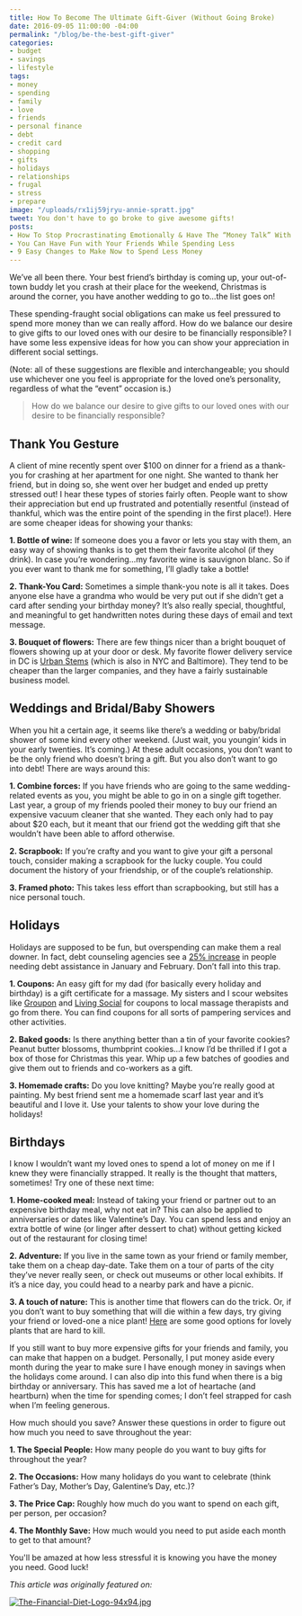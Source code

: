 ```yaml
---
title: How To Become The Ultimate Gift-Giver (Without Going Broke)
date: 2016-09-05 11:00:00 -04:00
permalink: "/blog/be-the-best-gift-giver"
categories:
- budget
- savings
- lifestyle
tags:
- money
- spending
- family
- love
- friends
- personal finance
- debt
- credit card
- shopping
- gifts
- holidays
- relationships
- frugal
- stress
- prepare
image: "/uploads/rx1ij59jryu-annie-spratt.jpg"
tweet: You don't have to go broke to give awesome gifts!
posts:
- How To Stop Procrastinating Emotionally & Have The “Money Talk” With Your S.O.
- You Can Have Fun with Your Friends While Spending Less
- 9 Easy Changes to Make Now to Spend Less Money
---
```


We’ve all been there. Your best friend’s birthday is coming up, your out-of-town buddy let you crash at their place for the weekend, Christmas is around the corner, you have another wedding to go to…the list goes on!

These spending-fraught social obligations can make us feel pressured to spend more money than we can really afford. How do we balance our desire to give gifts to our loved ones with our desire to be financially responsible? I have some less expensive ideas for how you can show your appreciation in different social settings.

\(Note: all of these suggestions are flexible and interchangeable; you should use whichever one you feel is appropriate for the loved one’s personality, regardless of what the “event” occasion is.)

> How do we balance our desire to give gifts to our loved ones with our desire to be financially responsible?

## Thank You Gesture

A client of mine recently spent over $100 on dinner for a friend as a thank-you for crashing at her apartment for one night. She wanted to thank her friend, but in doing so, she went over her budget and ended up pretty stressed out! I hear these types of stories fairly often. People want to show their appreciation but end up frustrated and potentially resentful (instead of thankful, which was the entire point of the spending in the first place!). Here are some cheaper ideas for showing your thanks:

**1. Bottle of wine:** If someone does you a favor or lets you stay with them, an easy way of showing thanks is to get them their favorite alcohol (if they drink). In case you’re wondering…my favorite wine is sauvignon blanc. So if you ever want to thank me for something, I’ll gladly take a bottle!

**2. Thank-You Card:** Sometimes a simple thank-you note is all it takes. Does anyone else have a grandma who would be very put out if she didn’t get a card after sending your birthday money? It’s also really special, thoughtful, and meaningful to get handwritten notes during these days of email and text message.

**3. Bouquet of flowers:** There are few things nicer than a bright bouquet of flowers showing up at your door or desk. My favorite flower delivery service in DC is [Urban Stems](https://urbanstems.com/) (which is also in NYC and Baltimore). They tend to be cheaper than the larger companies, and they have a fairly sustainable business model.

## Weddings and Bridal/Baby Showers

When you hit a certain age, it seems like there’s a wedding or baby/bridal shower of some kind every other weekend. (Just wait, you youngin’ kids in your early twenties. It’s coming.) At these adult occasions, you don’t want to be the only friend who doesn’t bring a gift. But you also don’t want to go into debt! There are ways around this:

**1. Combine forces:** If you have friends who are going to the same wedding-related events as you, you might be able to go in on a single gift together. Last year, a group of my friends pooled their money to buy our friend an expensive vacuum cleaner that she wanted. They each only had to pay about $20 each, but it meant that our friend got the wedding gift that she wouldn’t have been able to afford otherwise.

**2. Scrapbook:** If you’re crafty and you want to give your gift a personal touch, consider making a scrapbook for the lucky couple. You could document the history of your friendship, or of the couple’s relationship.

**3. Framed photo:** This takes less effort than scrapbooking, but still has a nice personal touch.

## Holidays

Holidays are supposed to be fun, but overspending can make them a real downer. In fact, debt counseling agencies see a [25% increase](http://abcnews.go.com/Business/story?id=88539) in people needing debt assistance in January and February. Don’t fall into this trap.

**1. Coupons:** An easy gift for my dad (for basically every holiday and birthday) is a gift certificate for a massage. My sisters and I scour websites like [Groupon](http://www.groupon.com/) and [Living Social](http://www.livingsocial.com/) for coupons to local massage therapists and go from there. You can find coupons for all sorts of pampering services and other activities.

**2. Baked goods:** Is there anything better than a tin of your favorite cookies? Peanut butter blossoms, thumbprint cookies…I know I’d be thrilled if I got a box of those for Christmas this year. Whip up a few batches of goodies and give them out to friends and co-workers as a gift.

**3. Homemade crafts:** Do you love knitting? Maybe you’re really good at painting. My best friend sent me a homemade scarf last year and it’s beautiful and I love it. Use your talents to show your love during the holidays!

## Birthdays

I know I wouldn’t want my loved ones to spend a lot of money on me if I knew they were financially strapped. It really is the thought that matters, sometimes! Try one of these next time:

**1. Home-cooked meal:** Instead of taking your friend or partner out to an expensive birthday meal, why not eat in? This can also be applied to anniversaries or dates like Valentine’s Day. You can spend less and enjoy an extra bottle of wine (or linger after dessert to chat) without getting kicked out of the restaurant for closing time!

**2. Adventure:** If you live in the same town as your friend or family member, take them on a cheap day-date. Take them on a tour of parts of the city they’ve never really seen, or check out museums or other local exhibits. If it’s a nice day, you could head to a nearby park and have a picnic.

**3. A touch of nature:** This is another time that flowers can do the trick. Or, if you don’t want to buy something that will die within a few days, try giving your friend or loved-one a nice plant! [Here](http://www.mindbodygreen.com/0-26149/7-houseplants-that-purify-the-air-and-are-nearly-impossible-to-kill.html?utm_content=daily&utm_medium=email&utm_campaign=160810&utm_source=mbg) are some good options for lovely plants that are hard to kill.

If you still want to buy more expensive gifts for your friends and family, you can make that happen on a budget. Personally, I put money aside every month during the year to make sure I have enough money in savings when the holidays come around. I can also dip into this fund when there is a big birthday or anniversary. This has saved me a lot of heartache (and heartburn) when the time for spending comes; I don’t feel strapped for cash when I’m feeling generous.

How much should you save? Answer these questions in order to figure out how much you need to save throughout the year:

**1. The Special People:** How many people do you want to buy gifts for throughout the year?

**2. The Occasions:** How many holidays do you want to celebrate (think Father’s Day, Mother’s Day, Galentine’s Day, etc.)?

**3. The Price Cap:** Roughly how much do you want to spend on each gift, per person, per occasion?

**4. The Monthly Save:** How much would you need to put aside each month to get to that amount?

You'll be amazed at how less stressful it is knowing you have the money you need. Good luck!

*This article was originally featured on:*

[![The-Financial-Diet-Logo-94x94.jpg](/uploads/The-Financial-Diet-Logo-94x94.jpg)](http://thefinancialdiet.com/how-to-become-the-ultimate-gift-giver-without-going-broke/)
